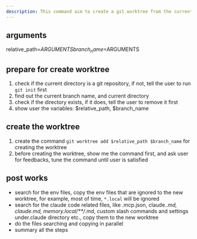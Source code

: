```yaml
---
description: This command aim to create a git worktree from the current directory and branch
---
```


## arguments
relative_path=$ARGUMENTS
branch_name=$ARGUMENTS


## prepare for create worktree
1. check if the current directory is a git repository, if not, tell the user to run `git init` first
2. find out the current branch name, and current directory
3. check if the directory exists, if it does, tell the user to remove it first
4. show user the variables: $relative_path, $branch_name

## create the worktree
1. create the command `git worktree add $relative_path $branch_name` for creating the worktree
2. before creating the worktree, show me the command first, and ask user for feedbacks, tune the command until user is satisfied

## post works
- search for the env files, copy the env files that are ignored to the new worktree, for example, most of time, `*.local` will be ignored
- search for the claude code related files, like .mcp.json, claude.*.md, claude.md, memory.local/**/*.md, custom slash commands and settings under.claude directory etc., copy them to the new worktree
- do the files searching and copying in parallel
- summary all the steps
